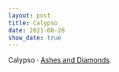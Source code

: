 ```yaml
---
layout: post
title: Calypso
date: 2021-08-28
show_date: true
---
```

Calypso · [Ashes and Diamonds](https://letterboxd.com/javier/film/ashes-and-diamonds).
